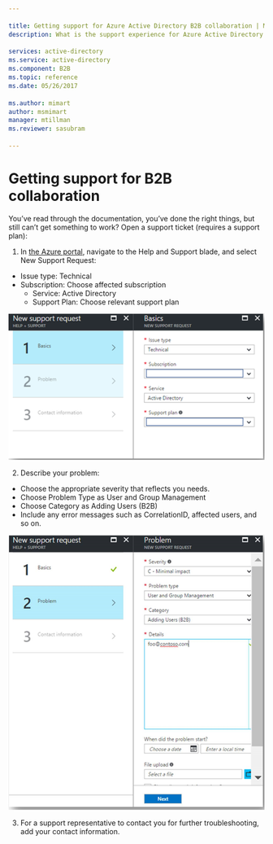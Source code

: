 ```yaml
---

title: Getting support for Azure Active Directory B2B collaboration | Microsoft Docs
description: What is the support experience for Azure Active Directory B2B collaboration?

services: active-directory
ms.service: active-directory
ms.component: B2B
ms.topic: reference
ms.date: 05/26/2017

ms.author: mimart
author: msmimart
manager: mtillman
ms.reviewer: sasubram

---
```


# Getting support for B2B collaboration

You’ve read through the documentation, you’ve done the right things, but still can’t get something to work? Open a support ticket (requires a support plan):

1. In [the Azure portal](https://portal.azure.com), navigate to the Help and Support blade, and select New Support Request:
  - Issue type: Technical
  - Subscription: Choose affected subscription
    - Service: Active Directory
    - Support Plan: Choose relevant support plan

  ![new support request](media/get-support/new-support-request.png)

2. Describe your problem:
  - Choose the appropriate severity that reflects you needs.
  - Choose Problem Type as User and Group Management
  - Choose Category as Adding Users (B2B)
  - Include any error messages such as CorrelationID, affected users, and so on.

  ![support ticket problem description](media/get-support/problem-description.png)

3. For a support representative to contact you for further troubleshooting, add your contact information.
